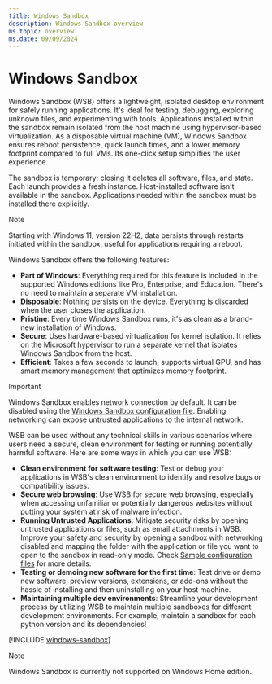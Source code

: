 ```yaml
---
title: Windows Sandbox
description: Windows Sandbox overview
ms.topic: overview
ms.date: 09/09/2024
---
```


# Windows Sandbox

Windows Sandbox (WSB) offers a lightweight, isolated desktop environment for safely running applications. It's ideal for testing, debugging, exploring unknown files, and experimenting with tools. Applications installed within the sandbox remain isolated from the host machine using hypervisor-based virtualization. As a disposable virtual machine (VM), Windows Sandbox ensures reboot persistence, quick launch times, and a lower memory footprint compared to full VMs. Its one-click setup simplifies the user experience.

The sandbox is temporary; closing it deletes all software, files, and state. Each launch provides a fresh instance. Host-installed software isn't available in the sandbox. Applications needed within the sandbox must be installed there explicitly.

> [!NOTE]
> Starting with Windows 11, version 22H2, data persists through restarts initiated within the sandbox, useful for applications requiring a reboot.

Windows Sandbox offers the following features:

- **Part of Windows**: Everything required for this feature is included in the supported Windows editions like Pro, Enterprise, and Education. There's no need to maintain a separate VM installation.
- **Disposable**: Nothing persists on the device. Everything is discarded when the user closes the application.
- **Pristine**: Every time Windows Sandbox runs, it's as clean as a brand-new installation of Windows.
- **Secure**: Uses hardware-based virtualization for kernel isolation. It relies on the Microsoft hypervisor to run a separate kernel that isolates Windows Sandbox from the host.
- **Efficient**: Takes a few seconds to launch, supports virtual GPU, and has smart memory management that optimizes memory footprint.

> [!IMPORTANT]
> Windows Sandbox enables network connection by default. It can be disabled using the [Windows Sandbox configuration file](windows-sandbox-configure-using-wsb-file.md#networking). Enabling networking can expose untrusted applications to the internal network.

WSB can be used without any technical skills in various scenarios where users need a secure, clean environment for testing or running potentially harmful software. Here are some ways in which you can use WSB:

- **Clean environment for software testing**: Test or debug your applications in WSB's clean environment to identify and resolve bugs or compatibility issues.
- **Secure web browsing**: Use WSB for secure web browsing, especially when accessing unfamiliar or potentially dangerous websites without putting your system at risk of malware infection.
- **Running Untrusted Applications**: Mitigate security risks by opening untrusted applications or files, such as email attachments in WSB. Improve your safety and security by opening a sandbox with networking disabled and mapping the folder with the application or file you want to open to the sandbox in read-only mode. Check [Sample configuration files](windows-sandbox-sample-configuration.md) for more details.
- **Testing or demoing new software for the first time**: Test drive or demo new software, preview versions, extensions, or add-ons without the hassle of installing and then uninstalling on your host machine.
- **Maintaining multiple dev environments**: Streamline your development process by utilizing WSB to maintain multiple sandboxes for different development environments. For example, maintain a sandbox for each python version and its dependencies!


[!INCLUDE [windows-sandbox](../../../../../includes/licensing/windows-sandbox.md)]

> [!NOTE]
> Windows Sandbox is currently not supported on Windows Home edition.
